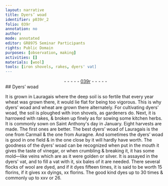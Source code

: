 ```yaml
---
layout: narrative
title: Dyers’ woad
identifier: p039r_2
folio: 039r
annotation: no
author:
mode: annotated
editor: GR8975 Seminar Participants
rights: Public Domain
purposes: [observation, making]
activities: []
materials: [wool]
tools: [iron shovels, rakes, dyers' vat]
---
```


 <div class="folio" align="center">- - - - - <a href="http://gallica.bnf.fr/ark:/12148/btv1b10500001g/f83.image" target="_blank">039r</a> - - - - - </div>   
## Dyers’ woad

 
 It is grown in <span class="place">Lauragais</span> where the deep soil is so fertile that every year wheat was grown there, it would lie flat for being too vigorous. This is why dyers’ woad and wheat are grown there alternately. For cultivating dyers’ woad, the soil is ploughed with <span class="tool">iron shovels</span>, as gardeners do. Next, it is harrowed with <span class="tool">rakes</span>, & broken up finely as for sowing some kitchen herbs. It is commonly sown on Saint Anthony's day in January. Eight harvests are made. The first ones are better. The best dyers’ woad of Lauragais is the one from <span class="place">Carmail</span> & the one from <span class="place">Auragne</span>. And sometimes the dyers’ woad is good in one field & in the one close by it will hardly have worth. The goodness of the dyers’ woad can be recognized when put in the mouth it gives the taste of vinegar, or when crumbling & breaking it, it has some mold—like veins which are as it were golden or silver. It is assayed in the <span class="tool">dyers' vat</span>, and to fill a vat with it, six bales of it are needed. There several flocks of <span class="material">wool</span> are dyed, and if it dyes fifteen times, it is said to be worth 15 florins, if it gives xx dyings, xx florins. The good kind dyes up to 30 times & commonly up to xxv or 26.
 